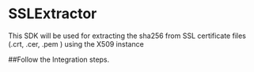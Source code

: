 # SSLExtractor
This SDK will be used for extracting the sha256 from SSL certificate files (.crt, .cer, .pem ) using the X509 instance

##Follow the Integration steps.
